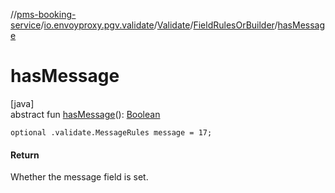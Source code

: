//[pms-booking-service](../../../../index.md)/[io.envoyproxy.pgv.validate](../../index.md)/[Validate](../index.md)/[FieldRulesOrBuilder](index.md)/[hasMessage](has-message.md)

# hasMessage

[java]\
abstract fun [hasMessage](has-message.md)(): [Boolean](https://kotlinlang.org/api/core/kotlin-stdlib/kotlin/-boolean/index.html)

`optional .validate.MessageRules message = 17;`

#### Return

Whether the message field is set.
